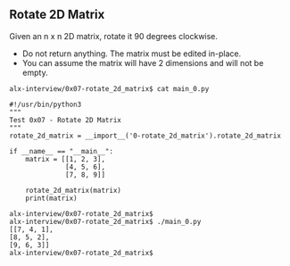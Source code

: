 ## Rotate 2D Matrix

Given an n x n 2D matrix, rotate it 90 degrees clockwise.

- Do not return anything. The matrix must be edited in-place.
- You can assume the matrix will have 2 dimensions and will not be empty.

```
alx-interview/0x07-rotate_2d_matrix$ cat main_0.py

#!/usr/bin/python3
"""
Test 0x07 - Rotate 2D Matrix
"""
rotate_2d_matrix = __import__('0-rotate_2d_matrix').rotate_2d_matrix

if __name__ == "__main__":
    matrix = [[1, 2, 3],
              [4, 5, 6],
              [7, 8, 9]]

    rotate_2d_matrix(matrix)
    print(matrix)

alx-interview/0x07-rotate_2d_matrix$
alx-interview/0x07-rotate_2d_matrix$ ./main_0.py
[[7, 4, 1],
[8, 5, 2],
[9, 6, 3]]
alx-interview/0x07-rotate_2d_matrix$
```

